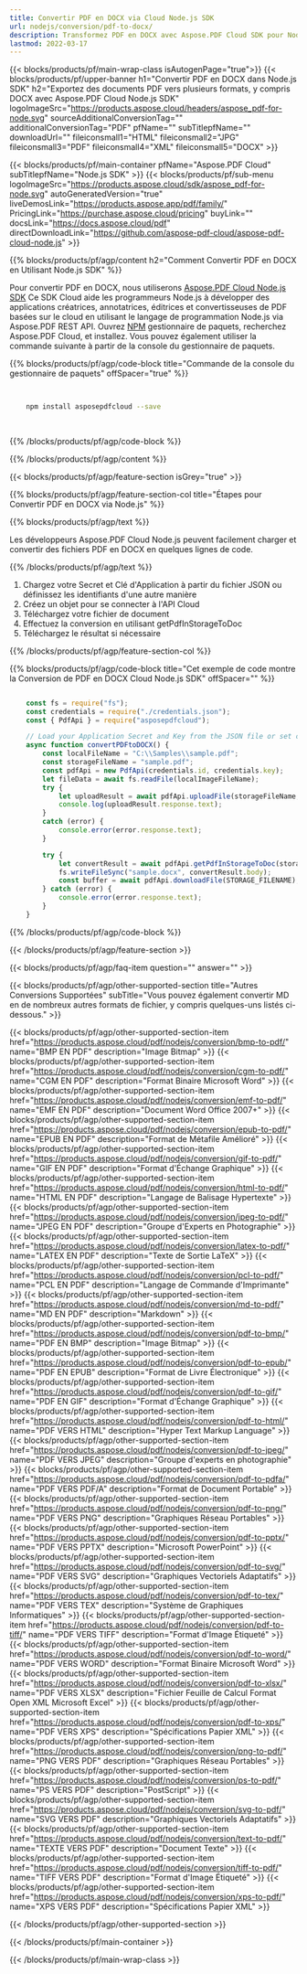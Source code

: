 ```yaml
---
title: Convertir PDF en DOCX via Cloud Node.js SDK
url: nodejs/conversion/pdf-to-docx/
description: Transformez PDF en DOCX avec Aspose.PDF Cloud SDK pour Node.js. Modifiez vos PDF dans Microsoft Word.
lastmod: 2022-03-17
---
```


{{< blocks/products/pf/main-wrap-class isAutogenPage="true">}}
{{< blocks/products/pf/upper-banner h1="Convertir PDF en DOCX dans Node.js SDK" h2="Exportez des documents PDF vers plusieurs formats, y compris DOCX avec Aspose.PDF Cloud Node.js SDK" logoImageSrc="https://products.aspose.cloud/headers/aspose_pdf-for-node.svg" sourceAdditionalConversionTag="" additionalConversionTag="PDF" pfName="" subTitlepfName="" downloadUrl="" fileiconsmall1="HTML" fileiconsmall2="JPG" fileiconsmall3="PDF" fileiconsmall4="XML" fileiconsmall5="DOCX" >}}

{{< blocks/products/pf/main-container pfName="Aspose.PDF Cloud" subTitlepfName="Node.js SDK" >}}
{{< blocks/products/pf/sub-menu logoImageSrc="https://products.aspose.cloud/sdk/aspose_pdf-for-node.svg"
autoGeneratedVersion="true"
liveDemosLink="https://products.aspose.app/pdf/family/" PricingLink="https://purchase.aspose.cloud/pricing" buyLink="" docsLink="https://docs.aspose.cloud/pdf"  directDownloadLink="https://github.com/aspose-pdf-cloud/aspose-pdf-cloud-node.js" >}}

{{% blocks/products/pf/agp/content h2="Comment Convertir PDF en DOCX en Utilisant Node.js SDK" %}}

Pour convertir PDF en DOCX, nous utiliserons
[Aspose.PDF Cloud Node.js SDK](https://products.aspose.cloud/pdf/nodejs/)
Ce SDK Cloud aide les programmeurs Node.js à développer des applications créatrices, annotatrices, éditrices et convertisseuses de PDF basées sur le cloud en utilisant le langage de programmation Node.js via Aspose.PDF REST API. Ouvrez
[NPM](https://www.npmjs.com/package/asposepdfcloud)
gestionnaire de paquets, recherchez
Aspose.PDF Cloud,
et installez. Vous pouvez également utiliser la commande suivante à partir de la console du gestionnaire de paquets.

{{% blocks/products/pf/agp/code-block title="Commande de la console du gestionnaire de paquets" offSpacer="true" %}}

```bash

     
    npm install asposepdfcloud --save
     
     

```

{{% /blocks/products/pf/agp/code-block %}}

{{% /blocks/products/pf/agp/content %}}

{{< blocks/products/pf/agp/feature-section isGrey="true" >}}

{{% blocks/products/pf/agp/feature-section-col title="Étapes pour Convertir PDF en DOCX via Node.js" %}}

{{% blocks/products/pf/agp/text %}}

Les développeurs Aspose.PDF Cloud Node.js peuvent facilement charger et convertir des fichiers PDF en DOCX en quelques lignes de code.

{{% /blocks/products/pf/agp/text %}}

1. Chargez votre Secret et Clé d'Application à partir du fichier JSON ou définissez les identifiants d'une autre manière
1. Créez un objet pour se connecter à l'API Cloud
1. Téléchargez votre fichier de document
1. Effectuez la conversion en utilisant getPdfInStorageToDoc
1. Téléchargez le résultat si nécessaire

{{% /blocks/products/pf/agp/feature-section-col %}}


{{% blocks/products/pf/agp/code-block title="Cet exemple de code montre la Conversion de PDF en DOCX Cloud Node.js SDK" offSpacer="" %}}

```js

    const fs = require("fs");
    const credentials = require("./credentials.json");
    const { PdfApi } = require("asposepdfcloud");

    // Load your Application Secret and Key from the JSON file or set credentials in another way
    async function convertPDFtoDOCX() {
        const localFileName = "C:\\Samples\\sample.pdf";
        const storageFileName = "sample.pdf";
        const pdfApi = new PdfApi(credentials.id, credentials.key);
        let fileData = await fs.readFile(localImageFileName);
        try {
            let uploadResult = await pdfApi.uploadFile(storageFileName, fileData);
            console.log(uploadResult.response.text);
        }
        catch (error) {
            console.error(error.response.text);
        }

        try {
            let convertResult = await pdfApi.getPdfInStorageToDoc(storageFileName, false, "docx");
            fs.writeFileSync("sample.docx", convertResult.body);
            const buffer = await pdfApi.downloadFile(STORAGE_FILENAME);
        } catch (error) {
            console.error(error.response.text);
        }
    }
```

{{% /blocks/products/pf/agp/code-block %}}

{{< /blocks/products/pf/agp/feature-section >}}

{{< blocks/products/pf/agp/faq-item question="" answer="" >}}

{{< blocks/products/pf/agp/other-supported-section title="Autres Conversions Supportées" subTitle="Vous pouvez également convertir MD en de nombreux autres formats de fichier, y compris quelques-uns listés ci-dessous." >}}

{{< blocks/products/pf/agp/other-supported-section-item href="https://products.aspose.cloud/pdf/nodejs/conversion/bmp-to-pdf/" name="BMP EN PDF" description="Image Bitmap" >}}
{{< blocks/products/pf/agp/other-supported-section-item href="https://products.aspose.cloud/pdf/nodejs/conversion/cgm-to-pdf/" name="CGM EN PDF" description="Format Binaire Microsoft Word" >}}
{{< blocks/products/pf/agp/other-supported-section-item href="https://products.aspose.cloud/pdf/nodejs/conversion/emf-to-pdf/" name="EMF EN PDF" description="Document Word Office 2007+" >}}
{{< blocks/products/pf/agp/other-supported-section-item href="https://products.aspose.cloud/pdf/nodejs/conversion/epub-to-pdf/" name="EPUB EN PDF" description="Format de Métafile Amélioré" >}}
{{< blocks/products/pf/agp/other-supported-section-item href="https://products.aspose.cloud/pdf/nodejs/conversion/gif-to-pdf/" name="GIF EN PDF" description="Format d'Échange Graphique" >}}
{{< blocks/products/pf/agp/other-supported-section-item href="https://products.aspose.cloud/pdf/nodejs/conversion/html-to-pdf/" name="HTML EN PDF" description="Langage de Balisage Hypertexte" >}}
{{< blocks/products/pf/agp/other-supported-section-item href="https://products.aspose.cloud/pdf/nodejs/conversion/jpeg-to-pdf/" name="JPEG EN PDF" description="Groupe d'Experts en Photographie" >}}
{{< blocks/products/pf/agp/other-supported-section-item href="https://products.aspose.cloud/pdf/nodejs/conversion/latex-to-pdf/" name="LATEX EN PDF" description="Texte de Sortie LaTeX" >}}
{{< blocks/products/pf/agp/other-supported-section-item href="https://products.aspose.cloud/pdf/nodejs/conversion/pcl-to-pdf/" name="PCL EN PDF" description="Langage de Commande d'Imprimante" >}}
{{< blocks/products/pf/agp/other-supported-section-item href="https://products.aspose.cloud/pdf/nodejs/conversion/md-to-pdf/" name="MD EN PDF" description="Markdown" >}}
{{< blocks/products/pf/agp/other-supported-section-item href="https://products.aspose.cloud/pdf/nodejs/conversion/pdf-to-bmp/" name="PDF EN BMP" description="Image Bitmap" >}}
{{< blocks/products/pf/agp/other-supported-section-item href="https://products.aspose.cloud/pdf/nodejs/conversion/pdf-to-epub/" name="PDF EN EPUB" description="Format de Livre Électronique" >}}
{{< blocks/products/pf/agp/other-supported-section-item href="https://products.aspose.cloud/pdf/nodejs/conversion/pdf-to-gif/" name="PDF EN GIF" description="Format d'Échange Graphique" >}}
{{< blocks/products/pf/agp/other-supported-section-item href="https://products.aspose.cloud/pdf/nodejs/conversion/pdf-to-html/" name="PDF VERS HTML" description="Hyper Text Markup Language" >}}
{{< blocks/products/pf/agp/other-supported-section-item href="https://products.aspose.cloud/pdf/nodejs/conversion/pdf-to-jpeg/" name="PDF VERS JPEG" description="Groupe d'experts en photographie" >}}
{{< blocks/products/pf/agp/other-supported-section-item href="https://products.aspose.cloud/pdf/nodejs/conversion/pdf-to-pdfa/" name="PDF VERS PDF/A" description="Format de Document Portable" >}}
{{< blocks/products/pf/agp/other-supported-section-item href="https://products.aspose.cloud/pdf/nodejs/conversion/pdf-to-png/" name="PDF VERS PNG" description="Graphiques Réseau Portables" >}}
{{< blocks/products/pf/agp/other-supported-section-item href="https://products.aspose.cloud/pdf/nodejs/conversion/pdf-to-pptx/" name="PDF VERS PPTX" description="Microsoft PowerPoint" >}}
{{< blocks/products/pf/agp/other-supported-section-item href="https://products.aspose.cloud/pdf/nodejs/conversion/pdf-to-svg/" name="PDF VERS SVG" description="Graphiques Vectoriels Adaptatifs" >}}
{{< blocks/products/pf/agp/other-supported-section-item href="https://products.aspose.cloud/pdf/nodejs/conversion/pdf-to-tex/" name="PDF VERS TEX" description="Système de Graphiques Informatiques" >}}
{{< blocks/products/pf/agp/other-supported-section-item href="https://products.aspose.cloud/pdf/nodejs/conversion/pdf-to-tiff/" name="PDF VERS TIFF" description="Format d'Image Étiqueté" >}}
{{< blocks/products/pf/agp/other-supported-section-item href="https://products.aspose.cloud/pdf/nodejs/conversion/pdf-to-word/" name="PDF VERS WORD" description="Format Binaire Microsoft Word" >}}
{{< blocks/products/pf/agp/other-supported-section-item href="https://products.aspose.cloud/pdf/nodejs/conversion/pdf-to-xlsx/" name="PDF VERS XLSX" description="Fichier Feuille de Calcul Format Open XML Microsoft Excel" >}}
{{< blocks/products/pf/agp/other-supported-section-item href="https://products.aspose.cloud/pdf/nodejs/conversion/pdf-to-xps/" name="PDF VERS XPS" description="Spécifications Papier XML" >}}
{{< blocks/products/pf/agp/other-supported-section-item href="https://products.aspose.cloud/pdf/nodejs/conversion/png-to-pdf/" name="PNG VERS PDF" description="Graphiques Réseau Portables" >}}
{{< blocks/products/pf/agp/other-supported-section-item href="https://products.aspose.cloud/pdf/nodejs/conversion/ps-to-pdf/" name="PS VERS PDF" description="PostScript" >}}
{{< blocks/products/pf/agp/other-supported-section-item href="https://products.aspose.cloud/pdf/nodejs/conversion/svg-to-pdf/" name="SVG VERS PDF" description="Graphiques Vectoriels Adaptatifs" >}}
{{< blocks/products/pf/agp/other-supported-section-item href="https://products.aspose.cloud/pdf/nodejs/conversion/text-to-pdf/" name="TEXTE VERS PDF" description="Document Texte" >}}
{{< blocks/products/pf/agp/other-supported-section-item href="https://products.aspose.cloud/pdf/nodejs/conversion/tiff-to-pdf/" name="TIFF VERS PDF" description="Format d'Image Étiqueté" >}}
{{< blocks/products/pf/agp/other-supported-section-item href="https://products.aspose.cloud/pdf/nodejs/conversion/xps-to-pdf/" name="XPS VERS PDF" description="Spécifications Papier XML" >}}

{{< /blocks/products/pf/agp/other-supported-section >}}

{{< /blocks/products/pf/main-container >}}

{{< /blocks/products/pf/main-wrap-class >}}



